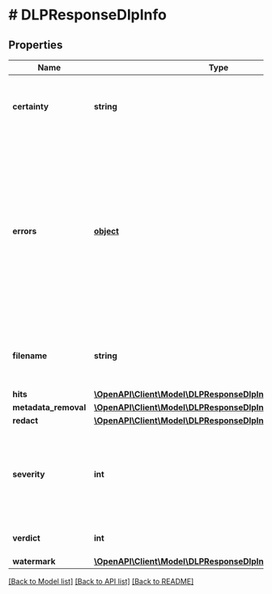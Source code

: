 # # DLPResponseDlpInfo

## Properties

Name | Type | Description | Notes
------------ | ------------- | ------------- | -------------
**certainty** | **string** | Describes how certain the hit is, possible values:   * &#x60;Very Low&#x60;   * &#x60;Low&#x60;   * &#x60;Medium&#x60;   * &#x60;High&#x60;   * &#x60;Very High&#x60; | [optional] 
**errors** | [**object**](.md) | A  list of error objects (empty if no errors happened), each error object contains following keys:   * &#x60;scan&#x60;: scan related error description   * &#x60;redact&#x60;: redaction related error description   * &#x60;watermark&#x60;: watermark related error description   * &#x60;metadata_removal&#x60;: metadata removal related error description | [optional] 
**filename** | **string** | Output processed file name (pre-configured on engine settings under Core&#39;s worflow rule) | [optional] 
**hits** | [**\OpenAPI\Client\Model\DLPResponseDlpInfoHits**](DLPResponseDlpInfoHits.md) |  | [optional] 
**metadata_removal** | [**\OpenAPI\Client\Model\DLPResponseDlpInfoMetadataRemoval**](DLPResponseDlpInfoMetadataRemoval.md) |  | [optional] 
**redact** | [**\OpenAPI\Client\Model\DLPResponseDlpInfoRedact**](DLPResponseDlpInfoRedact.md) |  | [optional] 
**severity** | **int** | (NOTE: this field is deprecated): represents the severity of the data loss, possible values:   * &#x60;0&#x60; - Certainly is data loss   * &#x60;1&#x60; - Might be data loss | [optional] 
**verdict** | **int** | The overall result for the scanned file. It can be   | index         | status                       |   |---------------|------------------------------|   | 0             | Clean                        |   | 1             | Found matched data           |   | 2             | Suspicious                   |   | 3             | Failed                       |   | 4             | Not scanned                  | | [optional] 
**watermark** | [**\OpenAPI\Client\Model\DLPResponseDlpInfoWatermark**](DLPResponseDlpInfoWatermark.md) |  | [optional] 

[[Back to Model list]](../../README.md#documentation-for-models) [[Back to API list]](../../README.md#documentation-for-api-endpoints) [[Back to README]](../../README.md)


